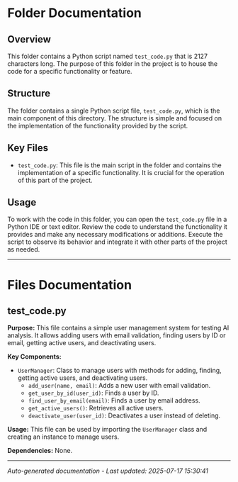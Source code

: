 # Folder Documentation

## Overview
This folder contains a Python script named `test_code.py` that is 2127 characters long. The purpose of this folder in the project is to house the code for a specific functionality or feature.

## Structure
The folder contains a single Python script file, `test_code.py`, which is the main component of this directory. The structure is simple and focused on the implementation of the functionality provided by the script.

## Key Files
- `test_code.py`: This file is the main script in the folder and contains the implementation of a specific functionality. It is crucial for the operation of this part of the project.

## Usage
To work with the code in this folder, you can open the `test_code.py` file in a Python IDE or text editor. Review the code to understand the functionality it provides and make any necessary modifications or additions. Execute the script to observe its behavior and integrate it with other parts of the project as needed.

---

# Files Documentation

## test_code.py

**Purpose:** This file contains a simple user management system for testing AI analysis. It allows adding users with email validation, finding users by ID or email, getting active users, and deactivating users.

**Key Components:**
- `UserManager`: Class to manage users with methods for adding, finding, getting active users, and deactivating users.
  - `add_user(name, email)`: Adds a new user with email validation.
  - `get_user_by_id(user_id)`: Finds a user by ID.
  - `find_user_by_email(email)`: Finds a user by email address.
  - `get_active_users()`: Retrieves all active users.
  - `deactivate_user(user_id)`: Deactivates a user instead of deleting.

**Usage:** This file can be used by importing the `UserManager` class and creating an instance to manage users.

**Dependencies:** None.

---
*Auto-generated documentation - Last updated: 2025-07-17 15:30:41*
